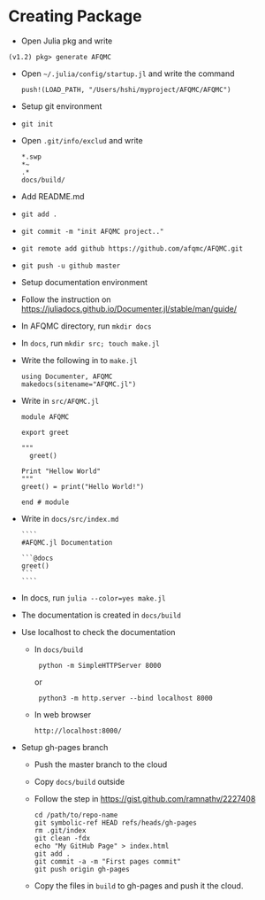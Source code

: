 # Creating Package

* Open Julia pkg and write

 ```(v1.2) pkg> generate AFQMC```
 
* Open `~/.julia/config/startup.jl` and write the command

  ```push!(LOAD_PATH, "/Users/hshi/myproject/AFQMC/AFQMC")```
  
* Setup git environment

 * `git init`
 
 * Open `.git/info/exclud` and write
 
     ```
     *.swp
     *~
     .*
     docs/build/
     ```
 * Add README.md 

 * `git add .`

 * `git commit -m "init AFQMC project.."`

 * `git remote add github https://github.com/afqmc/AFQMC.git`

 * `git push -u github master`

* Setup documentation environment

 * Follow the instruction on https://juliadocs.github.io/Documenter.jl/stable/man/guide/

 * In AFQMC directory, run `mkdir docs`
 
 * In `docs`, run `mkdir src; touch make.jl`

 * Write the following in to `make.jl`
 
      ```
      using Documenter, AFQMC 
      makedocs(sitename="AFQMC.jl")

      ```
      
 * Write in `src/AFQMC.jl`
 
      ```
      module AFQMC
  
      export greet
      
      """
        greet()

      Print "Hellow World"
      """
      greet() = print("Hello World!")

      end # module
      
      ```
      
 * Write in `docs/src/index.md`
 
       ````
       #AFQMC.jl Documentation

       ```@docs
       greet()
       ```
       ````
       
  * In docs, run `julia --color=yes make.jl`

  * The documentation is created in `docs/build`

* Use localhost to check the documentation
 
  * In `docs/build`

     ```
      python -m SimpleHTTPServer 8000
     ```
     
     or
     
     ```
      python3 -m http.server --bind localhost 8000
 
     ```
  
  * In web browser

     ```
     http://localhost:8000/
     ```
   
* Setup gh-pages branch

  * Push the master branch to the cloud 

  * Copy `docs/build` outside

  * Follow the step in https://gist.github.com/ramnathv/2227408

     ```
     cd /path/to/repo-name
     git symbolic-ref HEAD refs/heads/gh-pages
     rm .git/index
     git clean -fdx
     echo "My GitHub Page" > index.html
     git add .
     git commit -a -m "First pages commit"
     git push origin gh-pages
     ```
     
  * Copy the files in `build` to gh-pages and push it the cloud.

  